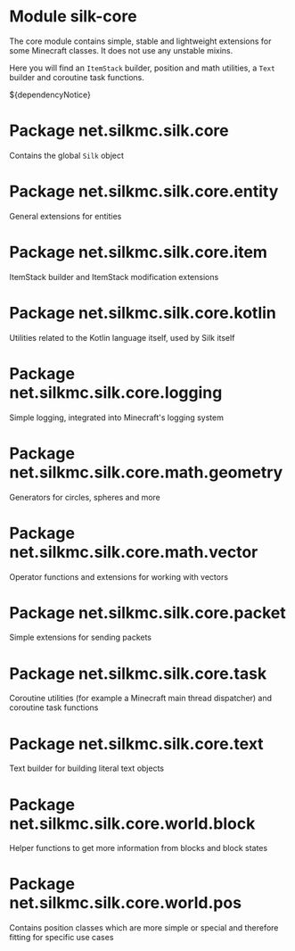 # Module silk-core

The core module contains simple, stable and lightweight extensions for some Minecraft classes. It does not use any unstable
mixins.

Here you will find an `ItemStack` builder, position and math utilities, a `Text` builder and coroutine task functions.

${dependencyNotice}

# Package net.silkmc.silk.core

Contains the global `Silk` object

# Package net.silkmc.silk.core.entity

General extensions for entities

# Package net.silkmc.silk.core.item

ItemStack builder and ItemStack modification extensions

# Package net.silkmc.silk.core.kotlin

Utilities related to the Kotlin language itself, used by Silk itself

# Package net.silkmc.silk.core.logging

Simple logging, integrated into Minecraft's logging system

# Package net.silkmc.silk.core.math.geometry

Generators for circles, spheres and more

# Package net.silkmc.silk.core.math.vector

Operator functions and extensions for working with vectors

# Package net.silkmc.silk.core.packet

Simple extensions for sending packets

# Package net.silkmc.silk.core.task

Coroutine utilities (for example a Minecraft main thread dispatcher) and coroutine task functions

# Package net.silkmc.silk.core.text

Text builder for building literal text objects

# Package net.silkmc.silk.core.world.block

Helper functions to get more information from blocks and block states

# Package net.silkmc.silk.core.world.pos

Contains position classes which are more simple or special and therefore fitting for specific use cases
